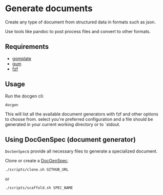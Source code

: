 # Generate documents 

Create any type of document from structured data in formats such as json.

Use tools like pandoc to post process files and convert to other formats.

## Requirements

- [gomplate](https://docs.gomplate.ca/)
- [gum](https://github.com/charmbracelet/gum)
- [fzf](https://github.com/junegunn/fzf)

## Usage

Run the docgen cli:

```
docgen
```

This will list all the available document generators with fzf and other options to choose from.
select you're preferred configuration and a file should be generated in your current working directory or to `stdout.

## Using DocGenSpec (document generator)

`DocGenSpec`s provide all necessary files to generate a specialized document.

Clone or create a [DocGenSpec](https://github.com/DanielCardonaRojas/DocGenSpec).

```sh
./scripts/clone.sh GITHUB_URL
```

or 

```sh
./scripts/scaffold.sh SPEC_NAME
```

